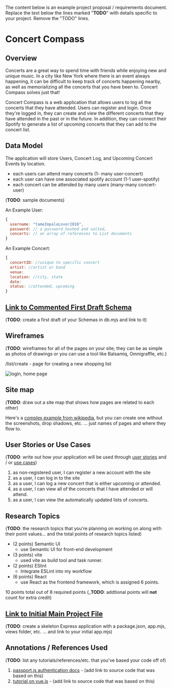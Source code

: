 The content below is an example project proposal / requirements document. Replace the text below the lines marked "__TODO__" with details specific to your project. Remove the "TODO" lines.

# Concert Compass

## Overview

Concerts are a great way to spend time with friends while enjoying new and unique music. In a city like New York where there is an event always happening, it can be difficult to keep track of concerts happening nearby, as well as memorializing all the concerts that you have been to. 
Concert Compass solves just that!

Concert Compass is a web application that allows users to log all the concerts that they have attended. Users can register and login. Once they're logged in, they can create and view the different concerts that they have attended in the past or in the future. In addition, they can connect their Spotify to generate a list of upcoming concerts that they can add to the concert list. 


## Data Model

The application will store Users, Concert Log, and Upcoming Concert Events by location.

* each users can attend many concerts (1- many user-concert)
* each user can have one associated spotify account (1-1 user-spotify)
* each concert can be attended by many users (many-many concert-user)

(__TODO__: sample documents)

An Example User:

```javascript
{
  username: "tameImpalaLover2010",
  password: // a password hashed and salted,
  concerts: // an array of references to List documents
}

```
An Example Concert: 

```javascript
{
  concertID: //unique to specific concert 
  artist: //artist or band
  venue: 
  location: //city, state
  date:
  status: //attended, upcoming
}
```


## [Link to Commented First Draft Schema](src/db.mjs) 

(__TODO__: create a first draft of your Schemas in db.mjs and link to it)

## Wireframes

(__TODO__: wireframes for all of the pages on your site; they can be as simple as photos of drawings or you can use a tool like Balsamiq, Omnigraffle, etc.)

/list/create - page for creating a new shopping list

![login, home page](documentation/wireframe.png)

## Site map

(__TODO__: draw out a site map that shows how pages are related to each other)

Here's a [complex example from wikipedia](https://upload.wikimedia.org/wikipedia/commons/2/20/Sitemap_google.jpg), but you can create one without the screenshots, drop shadows, etc. ... just names of pages and where they flow to.

## User Stories or Use Cases

(__TODO__: write out how your application will be used through [user stories](http://en.wikipedia.org/wiki/User_story#Format) and / or [use cases](https://en.wikipedia.org/wiki/Use_case))

1. as non-registered user, I can register a new account with the site
2. as a user, I can log in to the site
3. as a user, I can log a new concert that is either upcoming or attended.
4. as a user, I can view all of the concerts that I have attended or will attend.
6. as a user, I can view the automatically updated lists of concerts.

## Research Topics

(__TODO__: the research topics that you're planning on working on along with their point values... and the total points of research topics listed)


* (2 points) Semantic UI
  * use Semantic UI for front-end development
* (3 points) vite
    * used vite as build tool and task runner. 
* (2 points) ESlint
    * Integrate ESLint into my workflow
* (6 points) React
    * use React as the frontend framework, which is assigned 6 points.

10 points total out of 8 required points (___TODO__: addtional points will __not__ count for extra credit)


## [Link to Initial Main Project File](src/App.mjs) 

(__TODO__: create a skeleton Express application with a package.json, app.mjs, views folder, etc. ... and link to your initial app.mjs)

## Annotations / References Used

(__TODO__: list any tutorials/references/etc. that you've based your code off of)

1. [passport.js authentication docs](http://passportjs.org/docs) - (add link to source code that was based on this)
2. [tutorial on vue.js](https://vuejs.org/v2/guide/) - (add link to source code that was based on this)

